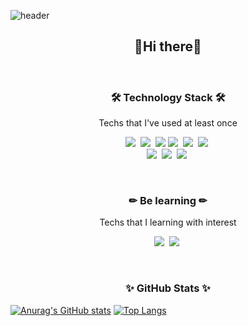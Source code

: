 ![header](https://capsule-render.vercel.app/api?type=soft&color=auto&height=150&section=header&text=KwonEna&fontSize=70&animation=twinkling)

<h2 align="center">👋Hi there👋</h2><br>

<!--
**kwonena/kwonena** is a ✨ _special_ ✨ repository because its `README.md` (this file) appears on your GitHub profile.

Here are some ideas to get you started:

- 🔭 I’m currently working on ...
- 🌱 I’m currently learning ...
- 👯 I’m looking to collaborate on ...
- 🤔 I’m looking for help with ...
- 💬 Ask me about ...
- 📫 How to reach me: ...
- 😄 Pronouns: ...
- ⚡ Fun fact: ...
-->

<h3 align="center">🛠 Technology Stack 🛠</h3>

<p align="center"> Techs that I've used at least once </p>

<p align="center">
  <img src="https://img.shields.io/badge/Javascript-ffca26?style=flat-square&logo=javascript&logoColor=white"/></a>&nbsp
  <img src="https://img.shields.io/badge/React-08D5FF?style=flat-square&logo=React&logoColor=white"/></a>&nbsp
  <img src="https://img.shields.io/badge/HTML5-ff7f55?style=flat-square&logo=HTML5&logoColor=white"/></a>
  <img src="https://img.shields.io/badge/CSS3-209cd8?style=flat-square&logo=css3&logoColor=white"/></a>&nbsp
  <img src="https://img.shields.io/badge/Python-3766AB?style=flat-square&logo=Python&logoColor=white"/></a>&nbsp
  <img src="https://img.shields.io/badge/C-A8B9CC?style=flat-square&logo=C&logoColor=white"/></a>&nbsp
  <br>
  <img src="https://img.shields.io/badge/Netlify-20B2AA?style=flat-square&logo=Netlify&logoColor=white"/></a>&nbsp
  <img src="https://img.shields.io/badge/JQuery-9999FF?style=flat-square&logo=jQuery&logoColor=white"/></a>&nbsp 
  <img src="https://img.shields.io/badge/Bootstrap-7952B3?style=flat-square&logo=Bootstrap&logoColor=white"/></a>&nbsp
</p><br>


<h3 align="center">✏ Be learning ✏</h3>

<p align="center"> Techs that I learning with interest </p>

<p align="center">
  <img src="https://img.shields.io/badge/Java-ff3426?style=flat-square&logo=Java&logoColor=white"/></a>&nbsp
  <img src="https://img.shields.io/badge/Mysql-ffca26?style=flat-square&logo=MySql&logoColor=white"/></a>&nbsp 
</p><br>

<h3 align="center">✨ GitHub Stats ✨</h3>

[![Anurag's GitHub stats](https://github-readme-stats.vercel.app/api?username=kwonena&hide=stars&show_icons=true&theme=dracula)](https://github.com/anuraghazra/github-readme-stats)
[![Top Langs](https://github-readme-stats.vercel.app/api/top-langs/?username=kwonena&layout=compact&theme=dracula)](https://github.com/anuraghazra/github-readme-stats)

